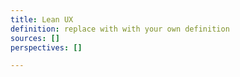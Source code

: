```yaml
---
title: Lean UX
definition: replace with with your own definition
sources: []
perspectives: []

---
```

